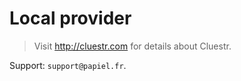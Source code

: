 # Local provider
> Visit http://cluestr.com for details about Cluestr.


Support: `support@papiel.fr`.
